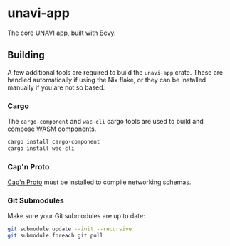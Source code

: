 # unavi-app

<!-- cargo-rdme start -->

The core UNAVI app, built with [Bevy](https://bevyengine.org/).

## Building

A few additional tools are required to build the `unavi-app` crate.
These are handled automatically if using the Nix flake, or they can be installed manually if you are not so based.

### Cargo

The `cargo-component` and `wac-cli` cargo tools are used to build and compose WASM components.

```bash
cargo install cargo-component
cargo install wac-cli
```

### Cap'n Proto

[Cap'n Proto](https://capnproto.org/install.html) must be installed to compile networking schemas.

### Git Submodules

Make sure your Git submodules are up to date:

```bash
git submodule update --init --recursive
git submodule foreach git pull
```

<!-- cargo-rdme end -->
